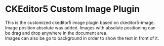 # CKEditor5 Custom Image Plugin

This is the customized ckeditor5 image plugin based on ckeditor5-image.  
Image position absolute was added. Images with absolute positioning can be drag and drop anywhere in the document area.  
Images can also be go to background in order to show the text in front of it.
